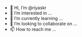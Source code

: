- 👋 Hi, I’m @riyaskr
- 👀 I’m interested in ...
- 🌱 I’m currently learning ...
- 💞️ I’m looking to collaborate on ...
- 📫 How to reach me ...

<!---
riyaskr/riyaskr is a ✨ special ✨ repository because its `README.md` (this file) appears on your GitHub profile.
You can click the Preview link to take a look at your changes.
--->

